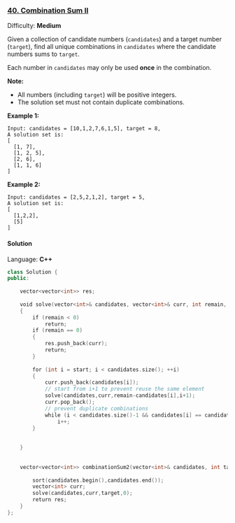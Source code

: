 ### [40\. Combination Sum II](https://leetcode.com/problems/combination-sum-ii/)

Difficulty: **Medium**


Given a collection of candidate numbers (`candidates`) and a target number (`target`), find all unique combinations in `candidates` where the candidate numbers sums to `target`.

Each number in `candidates` may only be used **once** in the combination.

**Note:**

*   All numbers (including `target`) will be positive integers.
*   The solution set must not contain duplicate combinations.

**Example 1:**

```
Input: candidates = [10,1,2,7,6,1,5], target = 8,
A solution set is:
[
  [1, 7],
  [1, 2, 5],
  [2, 6],
  [1, 1, 6]
]
```

**Example 2:**

```
Input: candidates = [2,5,2,1,2], target = 5,
A solution set is:
[
  [1,2,2],
  [5]
]
```


#### Solution

Language: **C++**

```c++
class Solution {
public:
    
    vector<vector<int>> res;
    
    void solve(vector<int>& candidates, vector<int>& curr, int remain, int start)
    {
        if (remain < 0)
            return;
        if (remain == 0)
        {
            res.push_back(curr);
            return;
        }
        
        for (int i = start; i < candidates.size(); ++i)
        {
            curr.push_back(candidates[i]);
            // start from i+1 to prevent reuse the same element
            solve(candidates,curr,remain-candidates[i],i+1);
            curr.pop_back();
            // prevent duplicate combinations
            while (i < candidates.size()-1 && candidates[i] == candidates[i+1])
                i++;
        }
        
        
    }
    
    
    vector<vector<int>> combinationSum2(vector<int>& candidates, int target) {
        
        sort(candidates.begin(),candidates.end());
        vector<int> curr;
        solve(candidates,curr,target,0);
        return res;
    }
};
```
